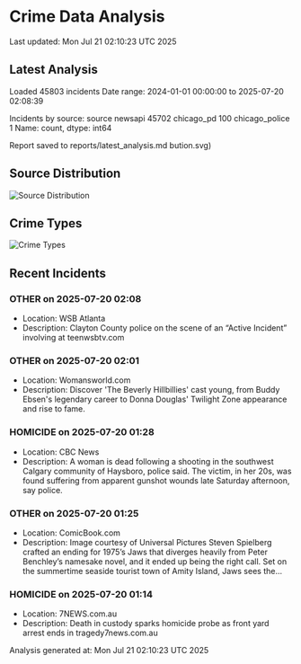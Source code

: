 # Crime Data Analysis
Last updated: Mon Jul 21 02:10:23 UTC 2025

## Latest Analysis

Loaded 45803 incidents
Date range: 2024-01-01 00:00:00 to 2025-07-20 02:08:39

Incidents by source:
source
newsapi           45702
chicago_pd          100
chicago_police        1
Name: count, dtype: int64

Report saved to reports/latest_analysis.md
bution.svg)

## Source Distribution
![Source Distribution](images/source_distribution.svg)

## Crime Types
![Crime Types](images/crime_types.svg)

## Recent Incidents

### OTHER on 2025-07-20 02:08
- Location: WSB Atlanta
- Description: Clayton County police on the scene of an “Active Incident” involving at teenwsbtv.com


### OTHER on 2025-07-20 02:01
- Location: Womansworld.com
- Description: Discover 'The Beverly Hillbillies' cast young, from Buddy Ebsen's legendary career to Donna Douglas' Twilight Zone appearance and rise to fame.


### HOMICIDE on 2025-07-20 01:28
- Location: CBC News
- Description: A woman is dead following a shooting in the southwest Calgary community of Haysboro, police said. The victim, in her 20s, was found suffering from apparent gunshot wounds late Saturday afternoon, say police.


### OTHER on 2025-07-20 01:25
- Location: ComicBook.com
- Description: Image courtesy of Universal Pictures
Steven Spielberg crafted an ending for 1975’s Jaws that diverges heavily from Peter Benchley’s namesake novel, and it ended up being the right call. Set on the summertime seaside tourist town of Amity Island, Jaws sees the…


### HOMICIDE on 2025-07-20 01:14
- Location: 7NEWS.com.au
- Description: Death in custody sparks homicide probe as front yard arrest ends in tragedy7news.com.au

Analysis generated at: Mon Jul 21 02:10:23 UTC 2025
